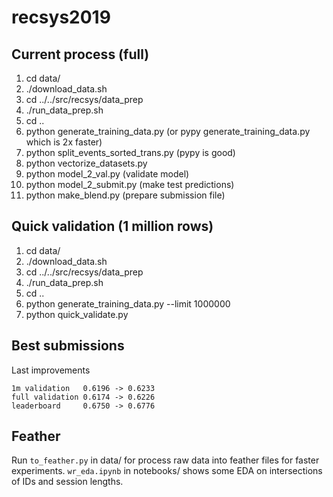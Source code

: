 # recsys2019

Current process (full)
----------------------

1. cd data/
2. ./download_data.sh
3. cd ../../src/recsys/data_prep
4. ./run_data_prep.sh
5. cd ..
6. python generate_training_data.py (or pypy generate_training_data.py which is 2x faster)
7. python split_events_sorted_trans.py (pypy is good)
8. python vectorize_datasets.py
9. python model_2_val.py (validate model)
10. python model_2_submit.py (make test predictions)
11. python make_blend.py (prepare submission file)

Quick validation (1 million rows)
----------------------

1. cd data/
2. ./download_data.sh
3. cd ../../src/recsys/data_prep
4. ./run_data_prep.sh
5. cd ..
6. python generate_training_data.py --limit 1000000
7. python quick_validate.py

Best submissions
---------------

Last improvements
```
1m validation   0.6196 -> 0.6233
full validation 0.6174 -> 0.6226
leaderboard     0.6750 -> 0.6776
```

Feather
---------------

Run `to_feather.py` in data/ for process raw data into feather files for faster experiments.
`wr_eda.ipynb` in notebooks/ shows some EDA on intersections of IDs and session lengths.
